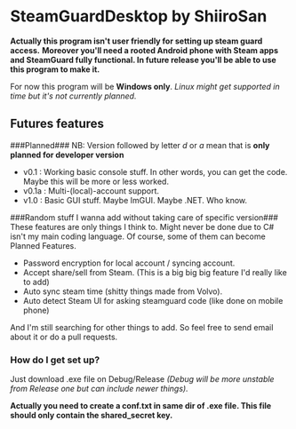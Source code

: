 # SteamGuardDesktop by ShiiroSan #

**Actually this program isn't user friendly for setting up steam guard access.**
**Moreover you'll need a rooted Android phone with Steam apps and SteamGuard fully functional. In future release you'll be able to use this program to make it.**

For now this program will be **Windows only**. 
*Linux might get supported in time but it's not currently planned.* 

## Futures features ##

###Planned###
NB: Version followed by letter *d* or *a* mean that is **only planned for developer version** 

* v0.1 : Working basic console stuff. In other words, you can get the code. Maybe this will be more or less worked.
* v0.1a : Multi-(local)-account support.
* v1.0 : Basic GUI stuff. Maybe ImGUI. Maybe .NET. Who know.

###Random stuff I wanna add without taking care of specific version###
These features are only things I think to. Might never be done due to C# isn't my main coding language. 
Of course, some of them can become Planned Features.

* Password encryption for local account / syncing account.
* Accept share/sell from Steam. (This is a big big big feature I'd really like to add)
* Auto sync steam time (shitty things made from Volvo).
* Auto detect Steam UI for asking steamguard code (like done on mobile phone)

And I'm still searching for other things to add. So feel free to send email about it or do a pull requests.

### How do I get set up? ###

Just download .exe file on Debug/Release *(Debug will be more unstable from Release one but can include newer things).*

**Actually you need to create a conf.txt in same dir of .exe file. This file should only contain the shared_secret key.**